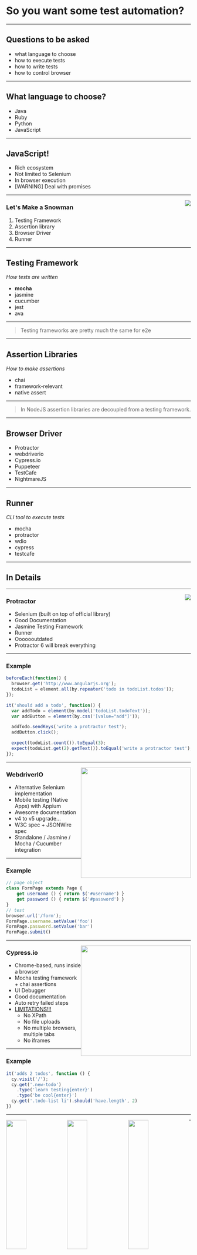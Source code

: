 # So you want some test automation?

---

## Questions to be asked

* what language to choose <!-- .element: class="fragment" data-fragment-index="1" -->
* how to execute tests <!-- .element: class="fragment" data-fragment-index="2" -->
* how to write tests <!-- .element: class="fragment" data-fragment-index="3" -->
* how to control browser <!-- .element: class="fragment" data-fragment-index="4" -->

---

## What language to choose?

* Java
* Ruby
* Python
* JavaScript

---

## JavaScript!

* Rich ecosystem <!-- .element: class="fragment" data-fragment-index="1" -->
* Not limited to Selenium <!-- .element: class="fragment" data-fragment-index="2" -->
* In browser execution <!-- .element: class="fragment" data-fragment-index="3" -->
* [WARNING] Deal with promises <!-- .element: class="fragment" data-fragment-index="4" -->

---

<img src="img/snowman.jpg" style="float: right; with: 50%; padding-bottom: -20px;">

### Let's Make a Snowman

1. Testing Framework
2. Assertion library
3. Browser Driver
4. Runner

---

## Testing Framework 

*How tests are written*

- **mocha**
- jasmine
- cucumber
- jest
- ava

---

> Testing frameworks are pretty much the same for e2e 

---

## Assertion Libraries

*How to make assertions*

- chai
- framework-relevant
- native assert

---

> In NodeJS assertion libraries are decoupled from a testing framework. 

---

## Browser Driver

* Protractor
* webdriverio
* Cypress.io
* Puppeteer
* TestCafe
* NightmareJS

---

## Runner

*CLI tool to execute tests*

* mocha
* protractor
* wdio
* cypress
* testcafe

---

## In Details

---

<img src="img/angular-protractor.png" style="float: right;">

### Protractor

- Selenium (built on top of official library)
- Good Documentation
- Jasmine Testing Framework
- Runner
- Ooooooutdated
- Protractor 6 will break everything

---

### Example

```js
beforeEach(function() {
  browser.get('http://www.angularjs.org');
  todoList = element.all(by.repeater('todo in todoList.todos'));
});

it('should add a todo', function() {
  var addTodo = element(by.model('todoList.todoText'));
  var addButton = element(by.css('[value="add"]'));

  addTodo.sendKeys('write a protractor test');
  addButton.click();

  expect(todoList.count()).toEqual(3);
  expect(todoList.get(2).getText()).toEqual('write a protractor test');
});
```

---

<img src="img/webdriverio.png" style="float: right; width: 300px;">

### WebdriverIO

- Alternative Selenium implementation 
- Mobile testing (Native Apps) with Appium
- Awesome documentation 
- v4 to v5 upgrade... 
- W3C spec + JSONWire spec 
- Standalone / Jasmine / Mocha / Cucumber integration

---

### Example

```js
// page object
class FormPage extends Page {
    get username () { return $('#username') }
    get password () { return $('#password') }
}
// test
browser.url('/form');
FormPage.username.setValue('foo')
FormPage.password.setValue('bar')
FormPage.submit()
```

---

<img src="img/cypress.png" style="float: right; width: 300px;">

### Cypress.io

* Chrome-based, runs inside a browser   
* Mocha testing framework + chai assertions
* UI Debugger
* Good documentation 
* Auto retry failed steps 
* [LIMITATIONS!!!](https://docs.cypress.io/guides/references/trade-offs.html)
  * No XPath 
  * No file uploads 
  * No multiple browsers, multiple tabs 
  * No iframes 

---

### Example

```js
it('adds 2 todos', function () {
  cy.visit('/');
  cy.get('.new-todo')
    .type('learn testing{enter}')
    .type('be cool{enter}')
  cy.get('.todo-list li').should('have.length', 2)
})
```

---

<img src="img/cypress/Selection_420.png" style="float: left; height: 30%; width: 33%;">
<img src="img/cypress/Selection_421.png" style="float: left; height: 30%; width: 33%;">
<img src="img/cypress/Selection_422.png" style="float: left; height: 30%; width: 33%;">
<img src="img/cypress/Selection_423.png" style="float: left; height: 30%; width: 33%;">
<img src="img/cypress/Selection_424.png" style="float: left; height: 30%; width: 33%;">
<img src="img/cypress/Selection_425.png" style="float: left; height: 30%; width: 33%;">
<img src="img/cypress/Selection_426.png" style="float: left; height: 30%; width: 33%;">
<img src="img/cypress/Selection_427.png" style="float: left; height: 30%; width: 33%;">
<img src="img/cypress/Selection_428.png" style="float: left; height: 30%; width: 33%;">

---

#### How much does your test automation framework cost?

![](img/cypress/Selection_429.png)

---

### Rise of Cypress.io

![](img/cypress/Selection_430.png)

---

> Cypress.io is over-estimated as end 2 end testing framework

---

<img src="img/puppeteer.png" style="float: right; width: 300px;">

### Puppeteer

* Official Google Chrome DevTools library
* Standalone library (no testing framework)
* Good API Documentation
* Provides full browser control

---

### Example

```js

beforeEach(async () => {
    const page = await browser.newPage()
    await page.setViewport({ width: 1280, height: 800 })
    await page.goto('https://www.walmart.com/ip/Super-Mario-Odyssey-Nintendo-Switch/56011600', { waitUntil: 'networkidle2' })
    await page.click('button.prod-ProductCTA--primary')
    await page.waitForSelector('.Cart-PACModal-ItemInfoContainer')
    await page.screenshot({path: screenshot})
    await browser.close()  
});
```

---

### Rise of Puppeteer

![](img/cypress/Selection_431.png)

---

<img src="img/testcafe.png" style="float: right; width: 300px;">

### TestCafe

* Cross-browser client-side testing
* Proxy server for mocking all requests
* Doesn't control browser
* Custom test framework, assertions, runner
* Parallel execution built-in
* Multi-browser setup

---

## Example

```js
test('Dealing with text using keyboard', async t => {
  await t
    .typeText(page.nameInput, 'Peter Parker') // Type name
    .click(page.nameInput, { caretPos: 5 }) // Move caret position
    .pressKey('backspace') // Erase a character
    .expect(page.nameInput.value).eql('Pete Parker') // Check result
    .pressKey('home right . delete delete delete') // Pick even shorter form for name
    .expect(page.nameInput.value).eql('P. Parker'); // Check result
});
```

---

## How to choose driver

* Learn how the tool works
* Consider its limitations
* Check documentation
* Upgrade strategy
* Look into source code

---

## Asynchronity

*In JavaScript all browser commands are promises*

|Driver   | Strategy  |
|:--|:--|
| Protractor 5 | control flow |
| Protractor 6 | async/await |
| webdriverio | sync fibers, async/await |
| cypress | control flow |
| Puppeteer | async/await |
| TestCafe | async/await |

---

## How to choose testing framework

* Use the one provided by driver
* Except...

---

<img src="img/cucumber.png" style="float: right; width: 300px;">

## ...Cucumber

* Has its own runner & testing framework
* To hide JS complexity
* To work as BDD tool
* Supported by standalone libraries
  * Protractor
  * WebdriverIO
  * Puppeteer

---

### Example

```gherkin
Feature: Visit the app dashboard
  As a citizen
  I should be able to log in to the app with DigiD
  In order to access my personal information

  Scenario: Log in with DigiD
    Given I am logged in with DigiD as 123456789
    And there are the following toggles: personal
    When I visit the dashboard
    Then I should be greeted with H.A. Janssen
```

---


# Conclusions

* Get your requirements
* Learn ecosystem
* Choose the testing stack

---

## Let's Build Perfect Testing Framework!

<img src="img/snowman.jpg">

---


### We Did It!

<img src="img/shitman.jpg" style="">

...but not that snowman!

---

## Whatever you choose, you lose!

* New testing frameworks emerge <!-- .element: class="fragment" data-fragment-index="1" -->
* Cool fancy library will be legacy tomorow <!-- .element: class="fragment" data-fragment-index="2" -->
* You hit issues with edge cases <!-- .element: class="fragment" data-fragment-index="3" -->
* Different API <!-- .element: class="fragment" data-fragment-index="4" -->
* You can't migrate your code <!-- .element: class="fragment" data-fragment-index="5" -->

---

## Survive The Change

* Write high level test code
* Separate scenario from browser control
* Use Cucumber or **CodeceptJS**

---

<img src="img/codeceptjs.png" style="float: right; width: 300px;">

## CodeceptJS

* Multi-driver testing framework
  * webdriverio
  * Puppeteer
  * Protractor  
* Custom runner, mocha-based test framework 
* High level API (with Cucumber support)
* Interactive debug mode
* Auto retry failed steps

---

### Architecture

![](img/codeceptjs-backends.svg)

---

### Example

```js
Scenario('todomvc', (I, loginPage) => {
  const user = await I.createUser('davert');
  loginPage.login(davert);
  I.see('davert', 'nav');
  I.click('Create Todo');
  I.see('1 item left', '.todo-count');
  I.fillField('What needs to be done?', 'Write a test');
  I.pressKey('Enter');
  I.see('Write a test', '.todo-list');
  I.see('2 items left', '.todo-count');
  I.fillField('What needs to be done?', 'Write a code');
  I.pressKey('Enter');
  I.see('Write a code', '.todo-list');
  I.see('3 items left', '.todo-count');
});
```

---

### Live Development

```js
I.amOnPage('/');
pause();
```

* Call `pause()` to interrupt the test
* Use interactive shell to try different commands
* Copy successful commands into a test

---


## Conclusions

* For advanced e2e testing use **webdriverio**
* For full browser control use **puppeteer**
* For high-level automated e2e tests use **codeceptjs**
* For component testing use **cypress.io**
* For simple multi-browser testing use **testcafe**
* For BDD use CucumberJS

---

## Thank You!

Michael Bodnarchuk

* Web developer from Kyiv, Ukraine
* Open-source developer, author of **Codeception**, **CodeceptJS** testing frameworks
* Consultant @ [SDCLabs](http://sdclabs.com)
* [EasyTesting.io](http://easytesting.io)



